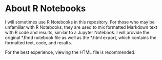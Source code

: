 # About R Notebooks

I will sometimes use R Notebooks in this repository. For those who may be unfamiliar with R Notebooks, they are used to mix formatted Markdown text with R code and results, similar to a Jupyter Notebook. I will provide the original *.Rmd notebook file as well as the *.html export, which contains the formatted text, code, and results.

For the best experience, viewing the HTML file is recommended.
